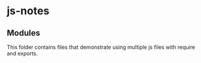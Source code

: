 # js-notes

## Modules
This folder contains files that demonstrate using multiple js files with require and exports.

